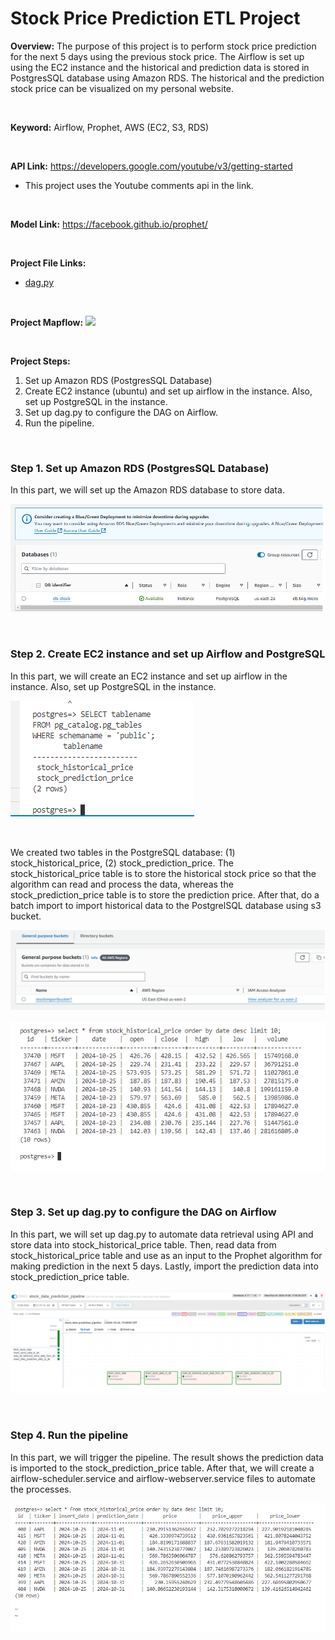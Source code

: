 # Stock Price Prediction ETL Project

**Overview:** The purpose of this project is to perform stock price prediction for the next 5 days using the previous stock price. The Airflow is set up using the EC2 instance and the historical and prediction data is stored in PostgresSQL database using Amazon RDS. The historical and the prediction stock price can be visualized on my personal website.

</br>

**Keyword:** Airflow, Prophet, AWS (EC2, S3, RDS)

</br>

**API Link:** https://developers.google.com/youtube/v3/getting-started
* This project uses the Youtube comments api in the link.

</br>

**Model Link:** https://facebook.github.io/prophet/

</br>

**Project File Links:**
- <a href="dag.py">dag.py</a>

</br>

**Project Mapflow:**
![](process.png)

</br>

**Project Steps:**
1. Set up Amazon RDS (PostgresSQL Database)
2. Create EC2 instance (ubuntu) and set up airflow in the instance. Also, set up PostgreSQL in the instance.  
3. Set up dag.py to configure the DAG on Airflow.
4. Run the pipeline.

</br>

### Step 1. Set up Amazon RDS (PostgresSQL Database)
In this part, we will set up the Amazon RDS database to store data.

![](image/rds.png)

</br>

### Step 2. Create EC2 instance and set up Airflow and PostgreSQL
In this part, we will create an EC2 instance and set up airflow in the instance. Also, set up PostgreSQL in the instance.

![](image/postgres1.png)

</br>

We created two tables in the PostgreSQL database: (1) stock_historical_price, (2) stock_prediction_price. The stock_historical_price table is to store the historical stock price so that the algorithm can read and process the data, whereas the stock_prediction_price table is to store the prediction price. After that, do a batch import to import historical data to the PostgrelSQL database using s3 bucket.


![](image/s3.png)

![](image/postgres2.png)

</br>

### Step 3. Set up dag.py to configure the DAG on Airflow
In this part, we will set up dag.py to automate data retrieval using API and store data into stock_historical_price table. Then, read data from stock_historical_price table and use as an input to the Prophet algorithm for making prediction in the next 5 days. Lastly, import the prediction data into stock_prediction_price table. 

![](image/airflow.png)

</br>

### Step 4. Run the pipeline
In this part, we will trigger the pipeline. The result shows the prediction data is imported to the stock_prediction_price table. After that, we will create a airflow-scheduler.service and airflow-webserver.service files to automate the processes.

![](image/postgres3.png)
